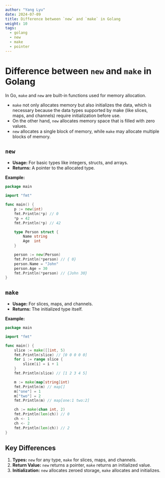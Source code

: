 ```yaml
---
author: "Yang Lyu"
date: 2024-07-09
title: Difference between `new` and `make` in Golang
weight: 10
tags:
  - golang
  - new
  - make
  - pointer
---
```

# Difference between `new` and `make` in Golang

In Go, `make` and `new` are built-in functions used for memory allocation. 
- `make` not only allocates memory but also initializes the data, which is necessary because the data types supported by make (like slices, maps, and channels) require initialization before use. 
- On the other hand, `new` allocates memory space that is filled with zero values. 
- `new` allocates a single block of memory, while `make` may allocate multiple blocks of memory.

## `new`
- **Usage:** For basic types like integers, structs, and arrays.
- **Returns:** A pointer to the allocated type.

**Example:**
```go
package main

import "fmt"

func main() {
    p := new(int)
    fmt.Println(*p) // 0
    *p = 42
    fmt.Println(*p) // 42

    type Person struct {
        Name string
        Age  int
    }

    person := new(Person)
    fmt.Println(*person) // { 0}
    person.Name = "John"
    person.Age = 30
    fmt.Println(*person) // {John 30}
}
```

## `make`
- **Usage:** For slices, maps, and channels.
- **Returns:** The initialized type itself.

**Example:**
```go
package main

import "fmt"

func main() {
    slice := make([]int, 5)
    fmt.Println(slice) // [0 0 0 0 0]
    for i := range slice {
        slice[i] = i + 1
    }
    fmt.Println(slice) // [1 2 3 4 5]

    m := make(map[string]int)
    fmt.Println(m) // map[]
    m["one"] = 1
    m["two"] = 2
    fmt.Println(m) // map[one:1 two:2]

    ch := make(chan int, 2)
    fmt.Println(len(ch)) // 0
    ch <- 1
    ch <- 2
    fmt.Println(len(ch)) // 2
}
```

## Key Differences
1. **Types:** `new` for any type, `make` for slices, maps, and channels.
2. **Return Value:** `new` returns a pointer, `make` returns an initialized value.
3. **Initialization:** `new` allocates zeroed storage, `make` allocates and initializes.
